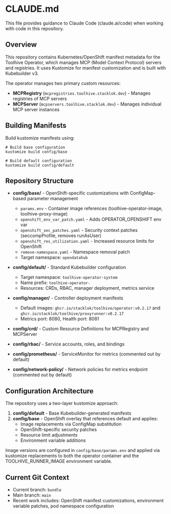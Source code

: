 # CLAUDE.md

This file provides guidance to Claude Code (claude.ai/code) when working with code in this repository.

## Overview

This repository contains Kubernetes/OpenShift manifest metadata for the Toolhive Operator, which manages MCP (Model Context Protocol) servers and registries. It uses Kustomize for manifest customization and is built with Kubebuilder v3.

The operator manages two primary custom resources:
- **MCPRegistry** (`mcpregistries.toolhive.stacklok.dev`) - Manages registries of MCP servers
- **MCPServer** (`mcpservers.toolhive.stacklok.dev`) - Manages individual MCP server instances

## Building Manifests

Build kustomize manifests using:

```shell
# Build base configuration
kustomize build config/base

# Build default configuration
kustomize build config/default
```

## Repository Structure

- **config/base/** - OpenShift-specific customizations with ConfigMap-based parameter management
  - `params.env` - Container image references (toolhive-operator-image, toolhive-proxy-image)
  - `openshift_env_var_patch.yaml` - Adds OPERATOR_OPENSHIFT env var
  - `openshift_sec_patches.yaml` - Security context patches (seccompProfile, removes runAsUser)
  - `openshift_res_utilization.yaml` - Increased resource limits for OpenShift
  - `remove-namespace.yaml` - Namespace removal patch
  - Target namespace: `opendatahub`

- **config/default/** - Standard Kubebuilder configuration
  - Target namespace: `toolhive-operator-system`
  - Name prefix: `toolhive-operator-`
  - Resources: CRDs, RBAC, manager deployment, metrics service

- **config/manager/** - Controller deployment manifests
  - Default images: `ghcr.io/stacklok/toolhive/operator:v0.2.17` and `ghcr.io/stacklok/toolhive/proxyrunner:v0.2.17`
  - Metrics port: 8080, Health port: 8081

- **config/crd/** - Custom Resource Definitions for MCPRegistry and MCPServer

- **config/rbac/** - Service accounts, roles, and bindings

- **config/prometheus/** - ServiceMonitor for metrics (commented out by default)

- **config/network-policy/** - Network policies for metrics endpoint (commented out by default)

## Configuration Architecture

The repository uses a two-layer kustomize approach:

1. **config/default** - Base Kubebuilder-generated manifests
2. **config/base** - OpenShift overlay that references default and applies:
   - Image replacements via ConfigMap substitution
   - OpenShift-specific security patches
   - Resource limit adjustments
   - Environment variable additions

Image versions are configured in `config/base/params.env` and applied via kustomize replacements to both the operator container and the TOOLHIVE_RUNNER_IMAGE environment variable.

## Current Git Context

- Current branch: `bundle`
- Main branch: `main`
- Recent work includes: OpenShift manifest customizations, environment variable patches, pod namespace configuration
